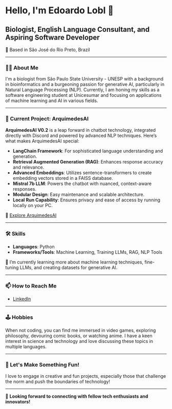 # Hello, I'm Edoardo Lobl 👋

## Biologist, English Language Consultant, and Aspiring Software Developer
🌱 Based in São José do Rio Preto, Brazil

---

### 👨‍💻 About Me

I'm a biologist from São Paulo State University - UNESP with a background in bioinformatics and a burgeoning passion for generative AI, particularly in Natural Language Processing (NLP). Currently, I am honing my skills as a software engineering student at Unicesumar and focusing on applications of machine learning and AI in various fields.

---

### 🚀 Current Project: ArquimedesAI

**ArquimedesAI V0.2** is a leap forward in chatbot technology, integrated directly with Discord and powered by advanced NLP techniques. Here’s what makes ArquimedesAI special:

- **LangChain Framework**: For sophisticated language understanding and generation.
- **Retrieval Augmented Generation (RAG)**: Enhances response accuracy and relevance.
- **Advanced Embeddings**: Utilizes sentence-transformers to create embedding vectors stored in a FAISS database.
- **Mistral 7b LLM**: Powers the chatbot with nuanced, context-aware responses.
- **Modular Design**: Easy maintenance and scalable architecture.
- **Local Run Capability**: Ensures privacy and ease of access by running locally on your PC.

🔗 [Explore ArquimedesAI](https://github.com/edoardolobl/ArquimedesAI)

---

### 🛠 Skills

- **Languages**: Python
- **Frameworks/Tools**: Machine Learning, Training LLMs, RAG, NLP Tools

🌟 I’m currently learning more about machine learning techniques, fine-tuning LLMs, and creating datasets for generative AI.

---

### 📫 How to Reach Me

- [LinkedIn](https://www.linkedin.com/in/edoardolobl/)

---

### 🕹️ Hobbies

When not coding, you can find me immersed in video games, exploring philosophy, devouring comic books, or watching anime. I have a keen interest in science and technology and love discussing these topics in multiple languages.

---

### 🎨 Let's Make Something Fun!

I love to engage in creative and fun projects, especially those that challenge the norm and push the boundaries of technology!

---

👀 **Looking forward to connecting with fellow tech enthusiasts and innovators!**
